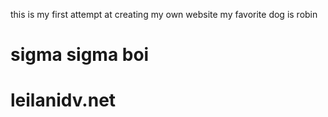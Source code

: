 this is my first attempt at creating my own website my favorite dog is robin
# sigma sigma boi
# leilanidv.net

